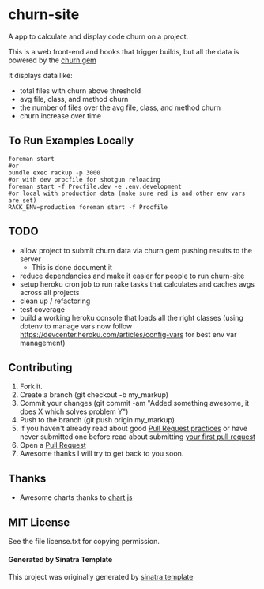churn-site
===

A app to calculate and display code churn on a project.

This is a web front-end and hooks that trigger builds, but all the data is powered by the [churn gem](https://github.com/danmayer/churn)

It displays data like:

* total files with churn above threshold
* avg file, class, and method churn
* the number of files over the avg file, class, and method churn
* churn increase over time

## To Run Examples Locally

    foreman start
    #or
    bundle exec rackup -p 3000
    #or with dev procfile for shotgun reloading
    foreman start -f Procfile.dev -e .env.development
    #or local with production data (make sure red is and other env vars are set)
    RACK_ENV=production foreman start -f Procfile

## TODO

* allow project to submit churn data via churn gem pushing results to the server
  * This is done document it
* reduce dependancies and make it easier for people to run churn-site 
* setup heroku cron job to run rake tasks that calculates and caches avgs across all projects
* clean up / refactoring
* test coverage
* build a working heroku console that loads all the right classes (using dotenv to manage vars now follow https://devcenter.heroku.com/articles/config-vars for best env var management)

## Contributing

1. Fork it.
2. Create a branch (git checkout -b my_markup)
3. Commit your changes (git commit -am "Added something awesome, it does X which solves problem Y")
4. Push to the branch (git push origin my_markup)
5. If you haven't already read about good [Pull Request practices](http://codeinthehole.com/writing/pull-requests-and-other-good-practices-for-teams-using-github/) or have never submitted one before read about submitting [your first pull request](http://jumpstartlab.com/news/archives/2013/04/15/your-first-pull-request)
6. Open a [Pull Request](https://help.github.com/articles/using-pull-requests)
7. Awesome thanks I will try to get back to you soon.

## Thanks

* Awesome charts thanks to [chart.js](http://www.chartjs.org/docs/)

## MIT License

See the file license.txt for copying permission.

#### Generated by Sinatra Template

This project was originally generated by [sinatra template](https://github.com/danmayer/sinatra_template)
